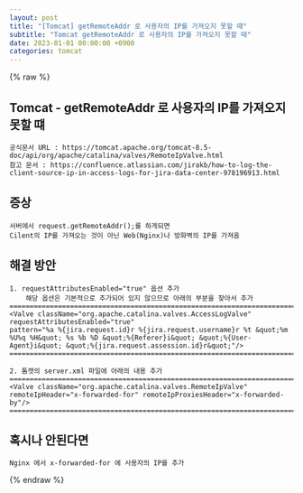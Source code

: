 ```yaml
---
layout: post
title: "[Tomcat] getRemoteAddr 로 사용자의 IP를 가져오지 못할 때"
subtitle: "Tomcat getRemoteAddr 로 사용자의 IP를 가져오지 못할 때"
date: 2023-01-01 00:00:00 +0900
categories: tomcat
---
```

{% raw %}
## Tomcat - getRemoteAddr 로 사용자의 IP를 가져오지 못할 떄  
  
	공식문서 URL : https://tomcat.apache.org/tomcat-8.5-doc/api/org/apache/catalina/valves/RemoteIpValve.html  
	참고 문서 : https://confluence.atlassian.com/jirakb/how-to-log-the-client-source-ip-in-access-logs-for-jira-data-center-978196913.html  
  
## 증상  
	서버에서 request.getRemoteAddr();를 하게되면  
	Cilent의 IP를 가져오는 것이 아닌 Web(Nginx)나 방화벽의 IP를 가져옴  
  
## 해결 방안  
  
	1. requestAttributesEnabled="true" 옵션 추가  
		해당 옵션은 기본적으로 추가되어 있지 않으므로 아래의 부분을 찾아서 추가  
	==================================================================================================================================================  
	<Valve className="org.apache.catalina.valves.AccessLogValve"  
	requestAttributesEnabled="true"  
	pattern="%a %{jira.request.id}r %{jira.request.username}r %t &quot;%m %U%q %H&quot; %s %b %D &quot;%{Referer}i&quot; &quot;%{User-Agent}i&quot; &quot;%{jira.request.assession.id}r&quot;"/>  
	==================================================================================================================================================  
  
	2. 톰캣의 server.xml 파일에 아래의 내용 추가  
	==================================================================================================================================================  
	<Valve className="org.apache.catalina.valves.RemoteIpValve" remoteIpHeader="x-forwarded-for" remoteIpProxiesHeader="x-forwarded-by"/>  
	==================================================================================================================================================  
  
## 혹시나 안된다면  
	Nginx 에서 x-forwarded-for 에 사용자의 IP를 추가  
  

{% endraw %}
